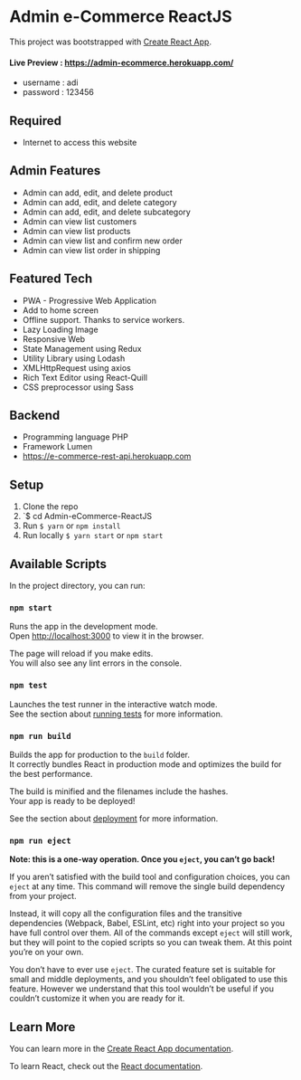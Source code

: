 # Admin e-Commerce ReactJS

This project was bootstrapped with [Create React App](https://github.com/facebook/create-react-app).
#### Live Preview : https://admin-ecommerce.herokuapp.com/
- username : adi
- password : 123456

## Required
- Internet to access this website

## Admin Features
- Admin can add, edit, and delete product
- Admin can add, edit, and delete category
- Admin can add, edit, and delete subcategory
- Admin can view list customers
- Admin can view list products
- Admin can view list and confirm new order
- Admin can view list order in shipping

## Featured Tech
- PWA - Progressive Web Application
- Add to home screen
- Offline support. Thanks to service workers.
- Lazy Loading Image
- Responsive Web
- State Management using Redux
- Utility Library using Lodash
- XMLHttpRequest using axios
- Rich Text Editor using React-Quill
- CSS preprocessor using Sass

## Backend
- Programming language PHP
- Framework Lumen
- https://e-commerce-rest-api.herokuapp.com

## Setup

1. Clone the repo
2. `$ cd Admin-eCommerce-ReactJS
3. Run `$ yarn` or `npm install`
4. Run locally `$ yarn start` or `npm start`


## Available Scripts

In the project directory, you can run:

### `npm start`

Runs the app in the development mode.<br>
Open [http://localhost:3000](http://localhost:3000) to view it in the browser.

The page will reload if you make edits.<br>
You will also see any lint errors in the console.

### `npm test`

Launches the test runner in the interactive watch mode.<br>
See the section about [running tests](https://facebook.github.io/create-react-app/docs/running-tests) for more information.

### `npm run build`

Builds the app for production to the `build` folder.<br>
It correctly bundles React in production mode and optimizes the build for the best performance.

The build is minified and the filenames include the hashes.<br>
Your app is ready to be deployed!

See the section about [deployment](https://facebook.github.io/create-react-app/docs/deployment) for more information.

### `npm run eject`

**Note: this is a one-way operation. Once you `eject`, you can’t go back!**

If you aren’t satisfied with the build tool and configuration choices, you can `eject` at any time. This command will remove the single build dependency from your project.

Instead, it will copy all the configuration files and the transitive dependencies (Webpack, Babel, ESLint, etc) right into your project so you have full control over them. All of the commands except `eject` will still work, but they will point to the copied scripts so you can tweak them. At this point you’re on your own.

You don’t have to ever use `eject`. The curated feature set is suitable for small and middle deployments, and you shouldn’t feel obligated to use this feature. However we understand that this tool wouldn’t be useful if you couldn’t customize it when you are ready for it.

## Learn More

You can learn more in the [Create React App documentation](https://facebook.github.io/create-react-app/docs/getting-started).

To learn React, check out the [React documentation](https://reactjs.org/).
